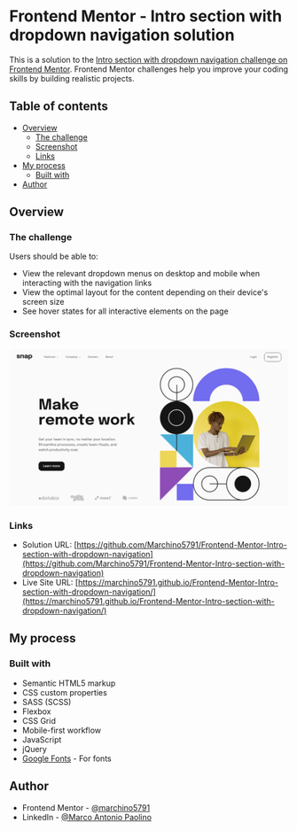 # Frontend Mentor - Intro section with dropdown navigation solution

This is a solution to the [Intro section with dropdown navigation challenge on Frontend Mentor](https://www.frontendmentor.io/challenges/intro-section-with-dropdown-navigation-ryaPetHE5). Frontend Mentor challenges help you improve your coding skills by building realistic projects. 

## Table of contents

- [Overview](#overview)
  - [The challenge](#the-challenge)
  - [Screenshot](#screenshot)
  - [Links](#links)
- [My process](#my-process)
  - [Built with](#built-with)
- [Author](#author)

## Overview

### The challenge

Users should be able to:

- View the relevant dropdown menus on desktop and mobile when interacting with the navigation links
- View the optimal layout for the content depending on their device's screen size
- See hover states for all interactive elements on the page

### Screenshot

![Intro section with dropdown navigation screenshot](https://github.com/Marchino5791/Frontend-Mentor-Intro-section-with-dropdown-navigation/blob/main/Screenshot%202023-02-13%2017.25.47.png)

### Links

- Solution URL: [https://github.com/Marchino5791/Frontend-Mentor-Intro-section-with-dropdown-navigation](https://github.com/Marchino5791/Frontend-Mentor-Intro-section-with-dropdown-navigation)
- Live Site URL: [https://marchino5791.github.io/Frontend-Mentor-Intro-section-with-dropdown-navigation/](https://marchino5791.github.io/Frontend-Mentor-Intro-section-with-dropdown-navigation/)

## My process

### Built with

- Semantic HTML5 markup
- CSS custom properties
- SASS (SCSS)
- Flexbox
- CSS Grid
- Mobile-first workflow
- JavaScript
- jQuery
- [Google Fonts](https://fonts.google.com/) - For fonts

## Author

- Frontend Mentor - [@marchino5791](https://www.frontendmentor.io/profile/marchino5791)
- LinkedIn - [@Marco Antonio Paolino](https://www.linkedin.com/in/marco-paolino/)
